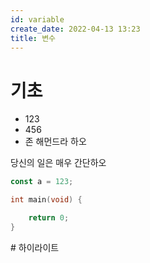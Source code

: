 ```yaml
---
id: variable
create_date: 2022-04-13 13:23
title: 변수
---
```


# 기초

- 123
- 456
- 존 해먼드라 하오

당신의 일은 매우 간단하오

```js
const a = 123;
```

```c
int main(void) {

    return 0;
}
```

<HighLight> # 하이라이트 </HighLight>
